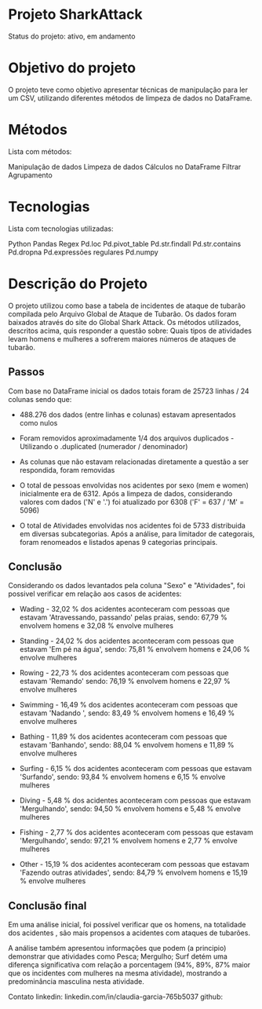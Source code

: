 # Projeto SharkAttack
Status do projeto: ativo, em andamento

# Objetivo do projeto
O projeto teve como objetivo apresentar técnicas de manipulação para ler um CSV, utilizando diferentes métodos de limpeza de dados no DataFrame. 

# Métodos
Lista com métodos:

Manipulação de dados
Limpeza de dados
Cálculos no DataFrame
Filtrar
Agrupamento

# Tecnologias
Lista com tecnologias utilizadas:

Python
Pandas
Regex
Pd.loc
Pd.pivot_table
Pd.str.findall
Pd.str.contains
Pd.dropna
Pd.expressões regulares
Pd.numpy


# Descrição do Projeto
O projeto utilizou como base a tabela de incidentes de ataque de tubarão compilada pelo Arquivo Global de Ataque de Tubarão. Os dados foram baixados através do site do Global Shark Attack. 
Os métodos utilizados, descritos acima, quis responder a questão sobre: Quais tipos de atividades levam homens e mulheres a sofrerem maiores números de ataques de tubarão.


## Passos
Com base no DataFrame inicial os dados totais foram de  25723 linhas / 24 colunas sendo que:
* 488.276 dos dados (entre linhas e colunas) estavam apresentados como nulos

* Foram removidos aproximadamente 1/4 dos arquivos duplicados - Utilizando o .duplicated (numerador / denominador)

* As colunas que não estavam relacionadas diretamente a questão a ser respondida, foram removidas

* O total de pessoas envolvidas nos acidentes por sexo (mem e women) inicialmente era de 6312. Após a limpeza de dados, considerando valores com dados ('N' e '.') foi atualizado por 6308 ('F' = 637 / 'M' = 5096)

* O total de Atividades envolvidas nos acidentes foi de 5733 distribuida em diversas subcategorias. Após a análise, para limitador de categorais, foram renomeados e listados apenas 9 categorias principais.



## Conclusão
Considerando os dados levantados pela coluna "Sexo" e "Atividades", foi possivel verificar em relação aos casos de acidentes:

* Wading - 32,02 % dos acidentes aconteceram com pessoas que estavam 'Atravessando, passando' pelas praias, sendo: 67,79 % envolvem homens e 32,08 % envolve mulheres

* Standing - 24,02 % dos acidentes aconteceram com pessoas que estavam 'Em pé na água', sendo: 75,81 % envolvem homens e 24,06 % envolve mulheres

* Rowing - 22,73 % dos acidentes aconteceram com pessoas que estavam 'Remando' sendo: 76,19 % envolvem homens e 22,97 % envolve mulheres

* Swimming - 16,49 % dos acidentes aconteceram com pessoas que estavam 'Nadando ', sendo: 83,49 % envolvem homens e 16,49 % envolve mulheres

* Bathing - 11,89 % dos acidentes aconteceram com pessoas que estavam 'Banhando', sendo: 88,04 % envolvem homens e 11,89 % envolve mulheres

* Surfing - 6,15 % dos acidentes aconteceram com pessoas que estavam 'Surfando', sendo: 93,84 % envolvem homens e 6,15 % envolve mulheres

* Diving - 5,48 % dos acidentes aconteceram com pessoas que estavam 'Mergulhando', sendo: 94,50 % envolvem homens e 5,48 % envolve mulheres 

* Fishing - 2,77 % dos acidentes aconteceram com pessoas que estavam 'Mergulhando', sendo: 97,21 % envolvem homens e 2,77 % envolve mulheres 

* Other - 15,19 % dos acidentes aconteceram com pessoas que estavam 'Fazendo outras atividades', sendo: 84,79 % envolvem homens e 15,19 % envolve mulheres 

## Conclusão final

Em uma análise inicial, foi possível verificar que os homens, na totalidade dos acidentes , são mais propensos a acidentes com ataques de tubarões.

A análise também apresentou informações que podem (a principio) demonstrar que atividades como Pesca; Mergulho; Surf detém uma diferença significativa com relação a porcentagem (94%, 89%, 87% maior que os incidentes com mulheres na mesma atividade), mostrando a predominância masculina nesta atividade.




Contato
linkedin: linkedin.com/in/claudia-garcia-765b5037
github: 